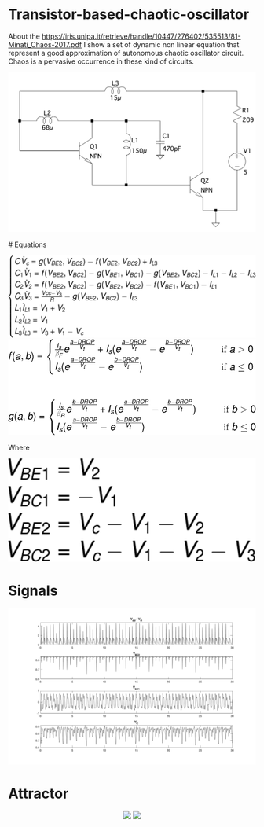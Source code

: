 # Transistor-based-chaotic-oscillator
About the https://iris.unipa.it/retrieve/handle/10447/276402/535513/81-Minati_Chaos-2017.pdf I show a set of dynamic non linear equation that represent a good approximation of autonomous chaotic oscillator circuit. Chaos is a pervasive occurrence in these kind of circuits.

<p align="center">
<img src="/circuit.png" width="550">
</p>
# Equations
<p align="left">
  <img src="/Eq-1.png" />
  <img src="/Eq-2.png" /> 
</p>

Where
<p align="center">
<img src="/Eq-3.png" width="550">
</p>

# Signals
<p align="center">
<img src="/signal.png" alt="alt text">
</p>

# Attractor
<p align="center">
  <img src="/attractor_VC.gif" width="380" />
  <img src="/attractor_VBC1.gif" width="380" /> 
</p>
